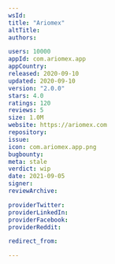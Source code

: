 ```yaml
---
wsId: 
title: "Ariomex"
altTitle: 
authors:

users: 10000
appId: com.ariomex.app
appCountry: 
released: 2020-09-10
updated: 2020-09-10
version: "2.0.0"
stars: 4.0
ratings: 120
reviews: 5
size: 1.0M
website: https://ariomex.com
repository: 
issue: 
icon: com.ariomex.app.png
bugbounty: 
meta: stale
verdict: wip
date: 2021-09-05
signer: 
reviewArchive:

providerTwitter: 
providerLinkedIn: 
providerFacebook: 
providerReddit: 

redirect_from:

---
```


